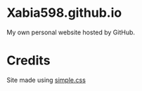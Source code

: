 # Xabia598.github.io
My own personal website hosted by GitHub.

# Credits

Site made using <a href="https://simplecss.org">simple.css</a>
